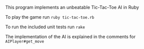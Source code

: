 This program implements an unbeatable Tic-Tac-Toe AI
in Ruby

To play the game run `ruby tic-tac-toe.rb`

To run the included unit tests run `rake`

The implementation of the AI is explained in the comments
for `AIPlayer#get_move`

